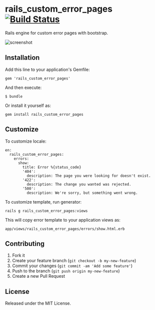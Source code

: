 # rails_custom_error_pages [![Build Status](https://travis-ci.org/dbackowski/rails_custom_error_pages.svg?branch=master)](https://travis-ci.org/dbackowski/rails_custom_error_pages)

Rails engine for custom error pages with bootstrap.

![screenshot](http://i.imgur.com/x744BAB.png)

## Installation

Add this line to your application's Gemfile:

    gem 'rails_custom_error_pages'

And then execute:

    $ bundle 

Or install it yourself as:

    gem install rails_custom_error_pages

## Customize 

To customize locale:

    en:
      rails_custom_error_pages:
        errors:
          show:
            title: Error %{status_code}
            '404':
              description: The page you were looking for doesn't exist.
            '422':
              description: The change you wanted was rejected.
            '500':
              description: We're sorry, but something went wrong.


To customize template, run generator:

    rails g rails_custom_error_pages:views

This will copy error template to your application views as:

    app/views/rails_custom_error_pages/errors/show.html.erb

## Contributing

1. Fork it
2. Create your feature branch (`git checkout -b my-new-feature`)
3. Commit your changes (`git commit -am 'Add some feature'`)
4. Push to the branch (`git push origin my-new-feature`)
5. Create a new Pull Request

## License

Released under the MIT License.